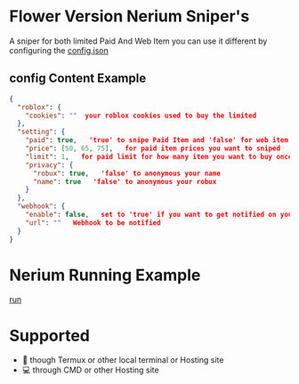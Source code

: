 # Flower Version Nerium Sniper's
A sniper for both limited Paid And Web Item you can use it different by configuring the [config.json](https://github.com/JustAScripts/Nerium/blob/main/config.json)

## config Content Example
```json
{
  "roblox": {
    "cookies": ""  your roblox cookies used to buy the limited
  },
  "setting": {
    "paid": true,   'true' to snipe Paid Item and 'false' for web item 
    "price": [50, 65, 75],   for paid item prices you want to sniped
    "limit": 1,   for paid limit for how many item you want to buy once it detect paid
    "privacy": {
      "robux": true,   'false' to anonymous your name
      "name": true   'false' to anonymous your robux
    }
  },
  "webhook": {
    "enable": false,   set to 'true' if you want to get notified on your Webhook 
    "url": ""   Webhook to be notified 
  }
}
```
# Nerium Running Example 
[run](https://github.com/user-attachments/assets/384da58a-84a2-43bc-b356-76e58b039062)
# Supported
* 📱 though Termux or other local terminal or Hosting site
* 💻 through CMD or other Hosting site
